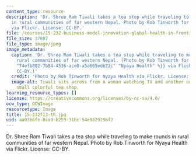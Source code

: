 ```yaml
---
content_type: resource
description: 'Dr. Shree Ram Tiwali takes a tea stop while traveling to make rounds
  in rural communities of far western Nepal. Photo by Rob Tinworth for Nyaya Health
  via Flickr. License: CC-BY.'
file: /courses/15-232-business-model-innovation-global-health-in-frontier-markets-fall-2013/aa03b6fe8ca9b25931bc54e982925bf2_15-232f13-th.jpg
file_size: 37807
file_type: image/jpeg
image_metadata:
  caption: 'Dr. Shree Ram Tiwali takes a tea stop while traveling to make rounds in
    rural communities of far western Nepal. (Photo by Rob Tinworth for {{% resource_link
    "74efb802-7b84-4536-ace0-a5a665edb22c" "Nyaya Health" %}} via Flickr. License:
    CC-BY.)'
  credit: 'Photo by Rob Tinworth for Nyaya Health via Flickr. License: CC-BY.'
  image-alt: Tiwali sits across from a woman watching TV and another napping at a
    small colorful tea shop.
learning_resource_types: []
license: https://creativecommons.org/licenses/by-nc-sa/4.0/
ocw_type: OCWImage
resourcetype: Image
title: 15-232f13-th.jpg
uid: aa03b6fe-8ca9-b259-31bc-54e982925bf2
---
```

Dr. Shree Ram Tiwali takes a tea stop while traveling to make rounds in rural communities of far western Nepal. Photo by Rob Tinworth for Nyaya Health via Flickr. License: CC-BY.